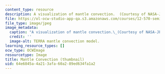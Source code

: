 ```yaml
---
content_type: resource
description: A visualization of mantle convection.  (Courtesy of NASA-JPL.)
file: https://ol-ocw-studio-app-qa.s3.amazonaws.com/courses/12-570-seminar-in-geophysics-thermal-and-chemical-evolution-of-the-earth-spring-2005/64e6845a4a213afa60a289ed634fa1a2_12-570s05-th.jpg
file_type: image/jpeg
image_metadata:
  caption: "A visualization of mantle convection.\_(Courtesy of NASA-JPL.)"
  credit: ''
  image-alt: TERRA mantle convection model.
learning_resource_types: []
ocw_type: OCWImage
resourcetype: Image
title: Mantle Convection (thumbnail)
uid: 64e6845a-4a21-3afa-60a2-89ed634fa1a2
---
```

